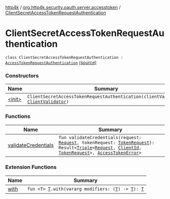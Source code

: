 [http4k](../../index.md) / [org.http4k.security.oauth.server.accesstoken](../index.md) / [ClientSecretAccessTokenRequestAuthentication](./index.md)

# ClientSecretAccessTokenRequestAuthentication

`class ClientSecretAccessTokenRequestAuthentication : `[`AccessTokenRequestAuthentication`](../-access-token-request-authentication/index.md) [(source)](https://github.com/http4k/http4k/blob/master/http4k-security-oauth/src/main/kotlin/org/http4k/security/oauth/server/accesstoken/AccessTokenRequestAuthentication.kt#L17)

### Constructors

| Name | Summary |
|---|---|
| [&lt;init&gt;](-init-.md) | `ClientSecretAccessTokenRequestAuthentication(clientValidator: `[`ClientValidator`](../../org.http4k.security.oauth.server/-client-validator/index.md)`)` |

### Functions

| Name | Summary |
|---|---|
| [validateCredentials](validate-credentials.md) | `fun validateCredentials(request: `[`Request`](../../org.http4k.core/-request/index.md)`, tokenRequest: `[`TokenRequest`](../../org.http4k.security.oauth.server/-token-request/index.md)`): Result<`[`Triple`](https://kotlinlang.org/api/latest/jvm/stdlib/kotlin/-triple/index.html)`<`[`Request`](../../org.http4k.core/-request/index.md)`, `[`ClientId`](../../org.http4k.security.oauth.server/-client-id/index.md)`, `[`TokenRequest`](../../org.http4k.security.oauth.server/-token-request/index.md)`>, `[`AccessTokenError`](../../org.http4k.security.oauth.server/-access-token-error.md)`>` |

### Extension Functions

| Name | Summary |
|---|---|
| [with](../../org.http4k.core/with.md) | `fun <T> `[`T`](../../org.http4k.core/with.md#T)`.with(vararg modifiers: (`[`T`](../../org.http4k.core/with.md#T)`) -> `[`T`](../../org.http4k.core/with.md#T)`): `[`T`](../../org.http4k.core/with.md#T) |
